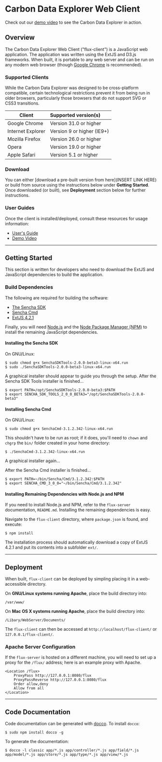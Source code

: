 Carbon Data Explorer Web Client
=================================

Check out our [demo video](https://vimeo.com/129796671) to see the Carbon Data Explorer in action.

Overview
---------------------------------

The Carbon Data Explorer Web Client ("flux-client") is a JavaScript web application.
The application was written using the ExtJS and D3.js frameworks.
When built, it is portable to any web server and can be run on any modern web
browser (though [Google Chrome](https://www.google.com/chrome/browser/) is recommended).

### Supported Clients

While the Carbon Data Explorer was designed to be cross-platform compatible,
certain technological restrictions prevent it from being run in older browsers,
particularly those browsers that do not support SVG or CSS3 transitions.


| Client            | Supported version(s)       |
| ----------------- | :------------------------- |
| Google Chrome     | Version 31.0 or higher     |
| Internet Explorer | Version 9 or higher (IE9+) |
| Mozilla Firefox   | Version 26.0 or higher     |
| Opera             | Version 19.0 or higher     |
| Apple Safari      | Version 5.1 or higher      |


### Download

You can either [download a pre-built version from here](INSERT LINK HERE) or
build from  source using the instructions below under **Getting Started**.
Once downloaded (or built), see **Deployment** section below for further
instructions.

### User Guides

Once the client is installed/deployed, consult these resources for usage information:

* [User's Guide](https://docs.google.com/document/d/17qttP61aVsBPAS6tj6H0_VVkgTV2XQ6WuAb_PMyVoaM/edit?usp=sharing)
* [Demo Video](https://vimeo.com/129796671)


* * * * * * * * * * * * * * * * * * * * * * * * * * * * * * * * * * * * * * * * 

Getting Started 
---------------------------------

This section is written for developers who need to download the ExtJS and
JavaScript dependencies to build the application.

### Build Dependencies

The following are required for building the software:

* [The Sencha SDK](http://www.sencha.com/products/sdk-tools)
* [Sencha Cmd](http://www.sencha.com/products/sencha-cmd/download/)
* [ExtJS 4.2.1](http://www.sencha.com/products/extjs/download/ext-js-4.2.1/2281)

Finally, you will need [Node.js](https://nodejs.org/) and the [Node Package Manager (NPM)](https://www.npmjs.com/)
to install the remaining JavaScript dependencies.

#### Installing the Sencha SDK

On GNU/Linux:

    $ sudo chmod g+x SenchaSDKTools-2.0.0-beta3-linux-x64.run
    $ sudo ./SenchaSDKTools-2.0.0-beta3-linux-x64.run

A graphical installer should appear to guide you through the setup.
After the Sencha SDK Tools installer is finished...

    $ export PATH=/opt/SenchaSDKTools-2.0.0-beta3:$PATH
    $ export SENCHA_SDK_TOOLS_2_0_0_BETA3="/opt/SenchaSDKTools-2.0.0-beta3"
     
#### Installing Sencha Cmd

On GNU/Linux:

    $ sudo chmod g+x SenchaCmd-3.1.2.342-linux-x64.run

This shouldn't have to be run as root; if it does, you'll need to `chown` and `chgrp` the `bin/` folder created in your home directory:

    $ ./SenchaCmd-3.1.2.342-linux-x64.run

A graphical installer again...

After the Sencha Cmd installer is finished...

    $ export PATH=~/bin/Sencha/Cmd/3.1.2.342:$PATH
    $ export SENCHA_CMD_3_0_0="~/bin/Sencha/Cmd/3.1.2.342"

#### Installing Remaining Dependencies with Node.js and NPM

If you need to install Node.js and NPM, refer to the `flux-server` documentation, `README.md`.
Installing the remaining dependencies is easy.

Navigate to the `flux-client` directory, where `package.json` is found, and execute:

    $ npm install

The installation process should automatically download a copy of ExtJS 4.2.1 and
put its contents into a subfolder `ext/`.


* * * * * * * * * * * * * * * * * * * * * * * * * * * * * * * * * * * * * * * * 

Deployment
---------------------------------

When built, `flux-client` can be deployed by simpling placing it in a web-accessible directory.

On **GNU/Linux systems running Apache**, place the build directory into:

    /var/www/

On **Mac OS X systems running Apache**, place the build directory into:

    /Libary/WebServer/Documents/

The `flux-client` can then be accessed at `http://localhost/flux-client/` or `127.0.0.1/flux-client/`.


### Apache Server Configuration

If the `flux-server` is hosted on a different machine, you will need to set up
a proxy for the `/flux/` address; here is an example proxy with Apache.

    <Location /flux>
        ProxyPass http://127.0.0.1:8080/flux
        ProxyPassReverse http://127.0.0.1:8080/flux
        Order allow,deny
        Allow from all
    </Location>


* * * * * * * * * * * * * * * * * * * * * * * * * * * * * * * * * * * * * * * * 
    
Code Documentation
---------------------------------

Code documentation can be generated with [docco](https://www.npmjs.com/package/docco). To install `docco`:

    $ sudo npm install docco -g

To generate the documentation:

    $ docco -l classic app/*.js app/controller/*.js app/field/*.js app/model/*.js app/store/*.js app/type/*.js app/view/*.js

